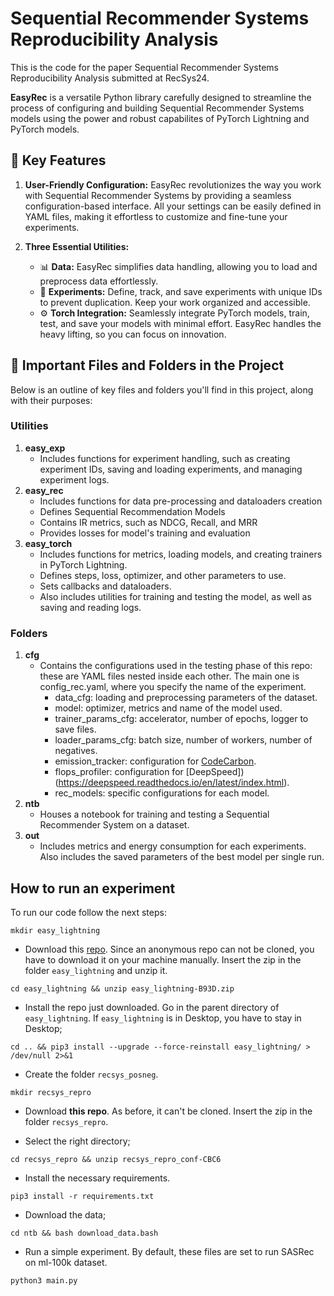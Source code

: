 # Sequential Recommender Systems Reproducibility Analysis
This is the code for the paper Sequential Recommender Systems Reproducibility Analysis submitted at RecSys24.

**EasyRec** is a versatile Python library carefully designed to streamline the process of configuring and building Sequential Recommender Systems models using the power and robust capabilites of PyTorch Lightning and PyTorch models.

## 🌟 Key Features

1. **User-Friendly Configuration:** EasyRec revolutionizes the way you work with Sequential Recommender Systems by providing a seamless configuration-based interface. All your settings can be easily defined in YAML files, making it effortless to customize and fine-tune your experiments.

2. **Three Essential Utilities:**
   - 📊 **Data:** EasyRec simplifies data handling, allowing you to load and preprocess data effortlessly.
   - 📝 **Experiments:** Define, track, and save experiments with unique IDs to prevent duplication. Keep your work organized and accessible.
   - ⚙️ **Torch Integration:** Seamlessly integrate PyTorch models, train, test, and save your models with minimal effort. EasyRec handles the heavy lifting, so you can focus on innovation.

## 📁 Important Files and Folders in the Project

Below is an outline of key files and folders you'll find in this project, along with their purposes:


### Utilities
1. **easy_exp**
    - Includes functions for experiment handling, such as creating experiment IDs, saving and loading experiments, and managing experiment logs.
2. **easy_rec**
    - Includes functions for data pre-processing and dataloaders creation
    - Defines Sequential Recommendation Models
    - Contains IR metrics, such as NDCG, Recall, and MRR
    - Provides losses for model's training and evaluation
3. **easy_torch**
    - Includes functions for metrics, loading models, and creating trainers in PyTorch Lightning.
    - Defines steps, loss, optimizer, and other parameters to use.
    - Sets callbacks and dataloaders.
    - Also includes utilities for training and testing the model, as well as saving and reading logs.

### Folders

1. **cfg**
    - Contains the configurations used in the testing phase of this repo: these are YAML files nested inside each other. The main one is config_rec.yaml, where you specify the name of the experiment.
      - data_cfg: loading and preprocessing parameters of the dataset.
      - model: optimizer, metrics and name of the model used.
      - trainer_params_cfg: accelerator, number of epochs, logger to save files.
      - loader_params_cfg: batch size, number of workers, number of negatives.
      - emission_tracker: configuration for [CodeCarbon](https://codecarbon.io/).
      - flops_profiler: configuration for [DeepSpeed])(https://deepspeed.readthedocs.io/en/latest/index.html).
      - rec_models: specific configurations for each model.
2. **ntb**
    - Houses a notebook for training and testing a Sequential Recommender System on a dataset.
3.  **out**
    - Includes metrics and energy consumption for each experiments. Also includes the saved parameters of the best model per single run.


## How to run an experiment

To run our code follow the next steps:

``mkdir easy_lightning``
- Download this [repo](https://anonymous.4open.science/r/easy_lightning-B93D). Since an anonymous repo can not be cloned, you have to download it on your machine manually. Insert the zip in the folder `easy_lightning` and unzip it.


``cd easy_lightning && unzip easy_lightning-B93D.zip``
- Install the repo just downloaded. Go in the parent directory of `easy_lightning`. If `easy_lightning` is in Desktop, you have to stay in Desktop;

``cd .. && pip3 install --upgrade --force-reinstall easy_lightning/ > /dev/null 2>&1``

- Create the folder `recsys_posneg`.

``mkdir recsys_repro``
- Download **this repo**. As before, it can't be cloned. Insert the zip in the folder `recsys_repro`.

- Select the right directory;

``cd recsys_repro && unzip recsys_repro_conf-CBC6``

- Install the necessary requirements.

``pip3 install -r requirements.txt``
- Download the data;

``cd ntb && bash download_data.bash``
- Run a simple experiment. By default, these files are set to run SASRec on ml-100k dataset.

``python3 main.py``
